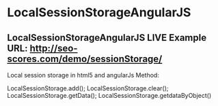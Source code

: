 # LocalSessionStorageAngularJS
LocalSessionStorageAngularJS
LIVE Example
URL: http://seo-scores.com/demo/sessionStorage/
----------------------------------------------------
Local session storage in html5 and angularJs 
Method:

LocalSessionStorage.add(); 
LocalSessionStorage.clear(); 
LocalSessionStorage.getData(); 
LocalSessionStorage.getdataByObject()
